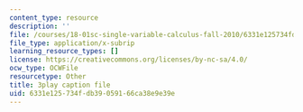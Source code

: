 ```yaml
---
content_type: resource
description: ''
file: /courses/18-01sc-single-variable-calculus-fall-2010/6331e125734fdb39059166ca38e9e39e_PNTnmH6jsRI.srt
file_type: application/x-subrip
learning_resource_types: []
license: https://creativecommons.org/licenses/by-nc-sa/4.0/
ocw_type: OCWFile
resourcetype: Other
title: 3play caption file
uid: 6331e125-734f-db39-0591-66ca38e9e39e
---
```

